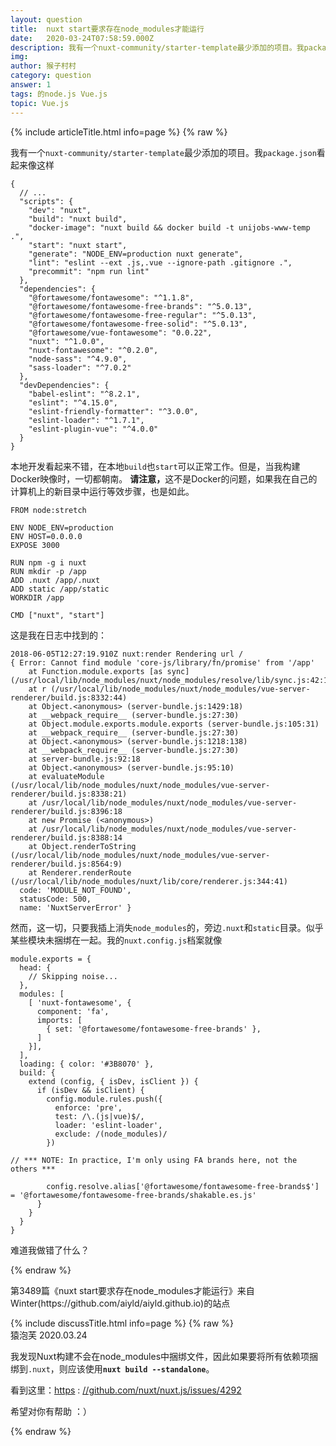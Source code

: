 ```yaml
---
layout: question
title:  nuxt start要求存在node_modules才能运行
date:   2020-03-24T07:58:59.000Z
description: 我有一个nuxt-community/starter-template最少添加的项目。我package.json看起来像这样{  // ...  ...
img: 
author: 猴子村村
category: question
answer: 1
tags: 的node.js Vue.js
topic: Vue.js
---
```

<div class="article-root">
  <div class="article">
    {% include articleTitle.html info=page %}
    {% raw %}
    <div class="article-content"><p><font style="vertical-align: inherit;"><font style="vertical-align: inherit;">我有一个</font></font><code>nuxt-community/starter-template</code><font style="vertical-align: inherit;"><font style="vertical-align: inherit;">最少添加</font><font style="vertical-align: inherit;">的</font><font style="vertical-align: inherit;">项目。</font><font style="vertical-align: inherit;">我</font></font><code>package.json</code><font style="vertical-align: inherit;"><font style="vertical-align: inherit;">看起来像这样</font></font></p>

<pre><code>{<font></font>
  // ...<font></font>
  "scripts": {<font></font>
    "dev": "nuxt",<font></font>
    "build": "nuxt build",<font></font>
    "docker-image": "nuxt build &amp;&amp; docker build -t unijobs-www-temp .",<font></font>
    "start": "nuxt start",<font></font>
    "generate": "NODE_ENV=production nuxt generate",<font></font>
    "lint": "eslint --ext .js,.vue --ignore-path .gitignore .",<font></font>
    "precommit": "npm run lint"<font></font>
  },<font></font>
  "dependencies": {<font></font>
    "@fortawesome/fontawesome": "^1.1.8",<font></font>
    "@fortawesome/fontawesome-free-brands": "^5.0.13",<font></font>
    "@fortawesome/fontawesome-free-regular": "^5.0.13",<font></font>
    "@fortawesome/fontawesome-free-solid": "^5.0.13",<font></font>
    "@fortawesome/vue-fontawesome": "0.0.22",<font></font>
    "nuxt": "^1.0.0",<font></font>
    "nuxt-fontawesome": "^0.2.0",<font></font>
    "node-sass": "^4.9.0",<font></font>
    "sass-loader": "^7.0.2"<font></font>
  },<font></font>
  "devDependencies": {<font></font>
    "babel-eslint": "^8.2.1",<font></font>
    "eslint": "^4.15.0",<font></font>
    "eslint-friendly-formatter": "^3.0.0",<font></font>
    "eslint-loader": "^1.7.1",<font></font>
    "eslint-plugin-vue": "^4.0.0"<font></font>
  }<font></font>
}<font></font>
</code></pre>

<p><font style="vertical-align: inherit;"><font style="vertical-align: inherit;">本地开发看起来不错，在本地</font></font><code>build</code><font style="vertical-align: inherit;"><font style="vertical-align: inherit;">也</font></font><code>start</code><font style="vertical-align: inherit;"><font style="vertical-align: inherit;">可以正常工作。</font><font style="vertical-align: inherit;">但是，当我构建Docker映像时，一切都朝南。
</font></font><strong><font style="vertical-align: inherit;"><font style="vertical-align: inherit;">请注意，</font></font></strong><font style="vertical-align: inherit;"><font style="vertical-align: inherit;">这不是Docker的问题，如果我在自己的计算机上的新目录中运行等效步骤，也是如此。</font></font></p>

<pre><code>FROM node:stretch<font></font>
<font></font>
ENV NODE_ENV=production<font></font>
ENV HOST=0.0.0.0<font></font>
EXPOSE 3000<font></font>
<font></font>
RUN npm -g i nuxt<font></font>
RUN mkdir -p /app<font></font>
ADD .nuxt /app/.nuxt<font></font>
ADD static /app/static<font></font>
WORKDIR /app<font></font>
<font></font>
CMD ["nuxt", "start"]<font></font>
</code></pre>

<p><font style="vertical-align: inherit;"><font style="vertical-align: inherit;">这是我在日志中找到的：</font></font></p>

<pre><code>2018-06-05T12:27:19.910Z nuxt:render Rendering url /<font></font>
{ Error: Cannot find module 'core-js/library/fn/promise' from '/app'<font></font>
    at Function.module.exports [as sync] (/usr/local/lib/node_modules/nuxt/node_modules/resolve/lib/sync.js:42:15)<font></font>
    at r (/usr/local/lib/node_modules/nuxt/node_modules/vue-server-renderer/build.js:8332:44)<font></font>
    at Object.&lt;anonymous&gt; (server-bundle.js:1429:18)<font></font>
    at __webpack_require__ (server-bundle.js:27:30)<font></font>
    at Object.module.exports.module.exports (server-bundle.js:105:31)<font></font>
    at __webpack_require__ (server-bundle.js:27:30)<font></font>
    at Object.&lt;anonymous&gt; (server-bundle.js:1218:138)<font></font>
    at __webpack_require__ (server-bundle.js:27:30)<font></font>
    at server-bundle.js:92:18<font></font>
    at Object.&lt;anonymous&gt; (server-bundle.js:95:10)<font></font>
    at evaluateModule (/usr/local/lib/node_modules/nuxt/node_modules/vue-server-renderer/build.js:8338:21)<font></font>
    at /usr/local/lib/node_modules/nuxt/node_modules/vue-server-renderer/build.js:8396:18<font></font>
    at new Promise (&lt;anonymous&gt;)<font></font>
    at /usr/local/lib/node_modules/nuxt/node_modules/vue-server-renderer/build.js:8388:14<font></font>
    at Object.renderToString (/usr/local/lib/node_modules/nuxt/node_modules/vue-server-renderer/build.js:8564:9)<font></font>
    at Renderer.renderRoute (/usr/local/lib/node_modules/nuxt/lib/core/renderer.js:344:41)<font></font>
  code: 'MODULE_NOT_FOUND',<font></font>
  statusCode: 500,<font></font>
  name: 'NuxtServerError' }<font></font>
</code></pre>

<p><font style="vertical-align: inherit;"><font style="vertical-align: inherit;">然而，这一切，只要我插上消失</font></font><code>node_modules</code><font style="vertical-align: inherit;"><font style="vertical-align: inherit;">的，旁边</font></font><code>.nuxt</code><font style="vertical-align: inherit;"><font style="vertical-align: inherit;">和</font></font><code>static</code><font style="vertical-align: inherit;"><font style="vertical-align: inherit;">目录。</font><font style="vertical-align: inherit;">似乎某些模块未捆绑在一起。</font><font style="vertical-align: inherit;">我的</font></font><code>nuxt.config.js</code><font style="vertical-align: inherit;"><font style="vertical-align: inherit;">档案就像</font></font></p>

<pre><code>module.exports = {<font></font>
  head: {<font></font>
    // Skipping noise...<font></font>
  },<font></font>
  modules: [<font></font>
    [ 'nuxt-fontawesome', {<font></font>
      component: 'fa',<font></font>
      imports: [<font></font>
        { set: '@fortawesome/fontawesome-free-brands' },<font></font>
      ]<font></font>
    }],<font></font>
  ],<font></font>
  loading: { color: '#3B8070' },<font></font>
  build: {<font></font>
    extend (config, { isDev, isClient }) {<font></font>
      if (isDev &amp;&amp; isClient) {<font></font>
        config.module.rules.push({<font></font>
          enforce: 'pre',<font></font>
          test: /\.(js|vue)$/,<font></font>
          loader: 'eslint-loader',<font></font>
          exclude: /(node_modules)/<font></font>
        })<font></font>
<font></font>
// *** NOTE: In practice, I'm only using FA brands here, not the others ***<font></font>
<font></font>
        config.resolve.alias['@fortawesome/fontawesome-free-brands$'] = '@fortawesome/fontawesome-free-brands/shakable.es.js'  <font></font>
      }<font></font>
    }<font></font>
  }<font></font>
}<font></font>
</code></pre>

<p><font style="vertical-align: inherit;"><font style="vertical-align: inherit;">难道我做错了什么？</font></font></p></div>
    {% endraw %}
  </div>
  <p class="winter_mark">第3489篇《nuxt start要求存在node_modules才能运行》来自Winter(https://github.com/aiyld/aiyld.github.io)的站点</p>
  <div class="discuss-wrapper">
    {% include discussTitle.html info=page %}
    {% raw %}
    <div class="discuss-list">
    <div class="discuss-item">
        <div class="discuss-parent">
          <div class="discuss-meta">
            <span class="discuss-user">猿泡芙</span>
            <span class="discuss-time">2020.03.24</span>
          </div>
          <div class="discuss-comment"><p><font style="vertical-align: inherit;"><font style="vertical-align: inherit;">我发现Nuxt构建不会在node_modules中捆绑文件，因此如果要将所有依赖项捆绑到</font></font><code>.nuxt</code><font style="vertical-align: inherit;"><font style="vertical-align: inherit;">，则应该使用</font></font><strong><code>nuxt build --standalone</code></strong><font style="vertical-align: inherit;"><font style="vertical-align: inherit;">。</font></font></p>

<p><font style="vertical-align: inherit;"><font style="vertical-align: inherit;">看到这里：</font><a href="https://github.com/nuxt/nuxt.js/issues/4292" rel="nofollow noreferrer"><font style="vertical-align: inherit;">https</font></a><font style="vertical-align: inherit;"> : </font></font><a href="https://github.com/nuxt/nuxt.js/issues/4292" rel="nofollow noreferrer"><font style="vertical-align: inherit;"><font style="vertical-align: inherit;">//github.com/nuxt/nuxt.js/issues/4292</font></font></a> </p>

<p><font style="vertical-align: inherit;"><font style="vertical-align: inherit;">希望对你有帮助 ：）</font></font></p></div>
        </div></div>
    </div>
    {% endraw %}
  </div>
<div>

